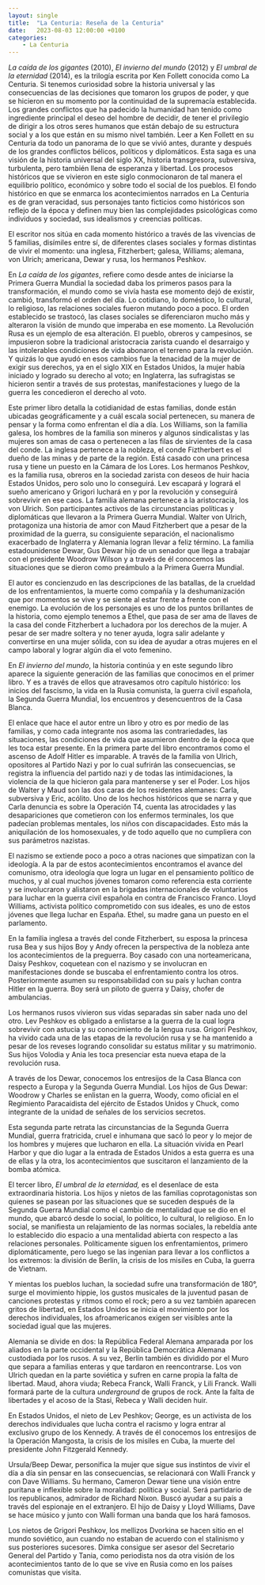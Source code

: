 ```yaml
---
layout: single
title:  "La Centuria: Reseña de la Centuria"
date:   2023-08-03 12:00:00 +0100
categories: 
    - La Centuria
---
```

*La caída de los gigantes* (2010), *El invierno del mundo* (2012) y *El
umbral de la eternidad* (2014), es la trilogía escrita por Ken Follett
conocida como La Centuria. Si tenemos curiosidad sobre la historia
universal y las consecuencias de las decisiones que tomaron los grupos
de poder, y que se hicieron en su momento por la continuidad de la
supremacía establecida. Los grandes conflictos que ha padecido la
humanidad han tenido como ingrediente principal el deseo del hombre de
decidir, de tener el privilegio de dirigir a los otros seres humanos que
están debajo de su estructura social y a los que están en su mismo nivel
también. Leer a Ken Follett en su Centuria da todo un panorama de lo que
se vivió antes, durante y después de los grandes conflictos bélicos,
políticos y diplomáticos. Esta saga es una visión de la historia
universal del siglo XX, historia transgresora, subversiva, turbulenta,
pero también llena de esperanza y libertad. Los procesos históricos que
se vivieron en este siglo conmocionaron de tal manera el equilibrio
político, económico y sobre todo el social de los pueblos. El fondo
histórico en que se enmarca los acontecimientos narrados en La Centuria
es de gran veracidad, sus personajes tanto ficticios como históricos son
reflejo de la época y definen muy bien las complejidades psicológicas
como individuos y sociedad, sus idealismos y creencias políticas.

El escritor nos sitúa en cada momento histórico a través de las
vivencias de 5 familias, disímiles entre sí, de diferentes clases
sociales y formas distintas de vivir el momento: una inglesa,
Fitzherbert; galesa, Williams; alemana, von Ulrich; americana, Dewar y
rusa, los hermanos Peshkov.

En *La caída de los gigantes*, refiere como desde antes de iniciarse la
Primera Guerra Mundial la sociedad daba los primeros pasos para la
transformación, el mundo como se vivía hasta ese momento dejó de
existir, cambió, transformó el orden del día. Lo cotidiano, lo
doméstico, lo cultural, lo religioso, las relaciones sociales fueron
mutando poco a poco. El orden establecido se trastocó, las clases
sociales se diferenciaron mucho más y alteraron la visión de mundo que
imperaba en ese momento. La Revolución Rusa es un ejemplo de esa
alteración. El pueblo, obreros y campesinos, se impusieron sobre la
tradicional aristocracia zarista cuando el desarraigo y las intolerables
condiciones de vida abonaron el terreno para la revolución. Y quizás lo
que ayudó en esos cambios fue la tenacidad de la mujer de exigir sus
derechos, ya en el siglo XIX en Estados Unidos, la mujer había iniciado
y logrado su derecho al voto; en Inglaterra, las sufragistas se hicieron
sentir a través de sus protestas, manifestaciones y luego de la guerra
les concedieron el derecho al voto.

Este primer libro detalla la cotidianidad de estas familias, donde están
ubicadas geográficamente y a cuál escala social pertenecen, su manera de
pensar y la forma como enfrentan el día a día. Los Williams, son la
familia galesa, los hombres de la familia son mineros y algunos
sindicalistas y las mujeres son amas de casa o pertenecen a las filas de
sirvientes de la casa del conde. La inglesa pertenece a la nobleza, el
conde Fiztherbert es el dueño de las minas y de parte de la región. Está
casado con una princesa rusa y tiene un puesto en la Cámara de los
Lores. Los hermanos Peshkov, es la familia rusa, obreros en la sociedad
zarista con deseos de huir hacia Estados Unidos, pero solo uno lo
conseguirá. Lev escapará y logrará el sueño americano y Grigori luchará
en y por la revolución y conseguirá sobrevivir en ese caos. La familia
alemana pertenece a la aristocracia, los von Ulrich. Son participantes
activos de las circunstancias políticas y diplomáticas que llevaron a la
Primera Guerra Mundial. Walter von Ulrich, protagoniza una historia de
amor con Maud Fitzherbert que a pesar de la proximidad de la guerra, su
consiguiente separación, el nacionalismo exacerbado de Inglaterra y
Alemania logran llevar a feliz término. La familia estadounidense Dewar,
Gus Dewar hijo de un senador que llega a trabajar con el presidente
Woodrow Wilson y a través de él conocemos las situaciones que se dieron
como preámbulo a la Primera Guerra Mundial.

El autor es concienzudo en las descripciones de las batallas, de la
crueldad de los enfrentamientos, la muerte como compañía y la
deshumanización que por momentos se vive y se siente al estar frente a
frente con el enemigo. La evolución de los personajes es uno de los
puntos brillantes de la historia, como ejemplo tenemos a Ethel, que pasa
de ser ama de llaves de la casa del conde Fitzherbert a luchadora por
los derechos de la mujer. A pesar de ser madre soltera y no tener ayuda,
logra salir adelante y convertirse en una mujer sólida, con su idea de
ayudar a otras mujeres en el campo laboral y lograr algún día el voto
femenino.

En *El invierno del mundo*, la historia continúa y en este segundo libro
aparece la siguiente generación de las familias que conocimos en el
primer libro. Y es a través de ellos que atravesamos otro capítulo
histórico: los inicios del fascismo, la vida en la Rusia comunista, la
guerra civil española, la Segunda Guerra Mundial, los encuentros y
desencuentros de la Casa Blanca.

El enlace que hace el autor entre un libro y otro es por medio de las
familias, y como cada integrante nos asoma las contrariedades, las
situaciones, las condiciones de vida que asumieron dentro de la época
que les toca estar presente. En la primera parte del libro encontramos
como el ascenso de Adolf Hitler es imparable. A través de la familia von
Ulrich, opositores al Partido Nazi y por lo cual sufrirán las
consecuencias, se registra la influencia del partido nazi y de todas las
intimidaciones, la violencia de la que hicieron gala para mantenerse y
ser el Poder. Los hijos de Walter y Maud son las dos caras de los
residentes alemanes: Carla, subversiva y Eric, acólito. Uno de los
hechos históricos que se narra y que Carla denuncia es sobre la
Operación T4, cuenta las atrocidades y las desapariciones que cometieron
con los enfermos terminales, los que padecían problemas mentales, los
niños con discapacidades. Esto más la aniquilación de los homosexuales,
y de todo aquello que no cumpliera con sus parámetros nazistas.

El nazismo se extiende poco a poco a otras naciones que simpatizan con
la ideología. A la par de estos acontecimientos encontramos el avance
del comunismo, otra ideología que logra un lugar en el pensamiento
político de muchos, y al cual muchos jóvenes tomaron como referencia
esta corriente y se involucraron y alistaron en la brigadas
internacionales de voluntarios para luchar en la guerra civil española
en contra de Francisco Franco. Lloyd Williams, activista político
comprometido con sus ideales, es uno de estos jóvenes que llega luchar
en España. Ethel, su madre gana un puesto en el parlamento.

En la familia inglesa a través del conde Fitzherbert, su esposa la
princesa rusa Bea y sus hijos Boy y Andy ofrecen la perspectiva de la
nobleza ante los acontecimientos de la preguerra. Boy casado con una
norteamericana, Daisy Peshkov, coquetean con el nazismo y se involucran
en manifestaciones donde se buscaba el enfrentamiento contra los otros.
Posteriormente asumen su responsabilidad con su país y luchan contra
Hitler en la guerra. Boy será un piloto de guerra y Daisy, chofer de
ambulancias.

Los hermanos rusos vivieron sus vidas separadas sin saber nada uno del
otro. Lev Peshkov es obligado a enlistarse a la guerra de la cual logra
sobrevivir con astucia y su conocimiento de la lengua rusa. Grigori
Peshkov, ha vivido cada una de las etapas de la revolución rusa y se ha
mantenido a pesar de los reveses logrando consolidar su estatus militar
y su matrimonio. Sus hijos Volodia y Ania les toca presenciar esta nueva
etapa de la revolución rusa.

A través de los Dewar, conocemos los entresijos de la Casa Blanca con
respecto a Europa y la Segunda Guerra Mundial. Los hijos de Gus
Dewar: Woodrow y Charles se enlistan en la guerra, Woody, como
oficial en el Regimiento Paracaidista del ejército de Estados Unidos y
Chuck, como integrante de la unidad de señales de los servicios
secretos.

Esta segunda parte retrata las circunstancias de la Segunda Guerra
Mundial, guerra fratricida, cruel e inhumana que sacó lo peor y lo mejor
de los hombres y mujeres que lucharon en ella. La situación vivida en
Pearl Harbor y que dio lugar a la entrada de Estados Unidos a esta
guerra es una de ellas y la otra, los acontecimientos que suscitaron el
lanzamiento de la bomba atómica.

El tercer libro, *El umbral de la eternidad,* es el desenlace de esta
extraordinaria historia. Los hijos y nietos de las familias
coprotagonistas son quienes se pasean por las situaciones que se suceden
después de la Segunda Guerra Mundial como el cambio de mentalidad que se
dio en el mundo, que abarcó desde lo social, lo político, lo cultural,
lo religioso. En lo social, se manifiesta un relajamiento de las normas
sociales, la rebeldía ante lo establecido dio espacio a una mentalidad
abierta con respecto a las relaciones personales. Políticamente siguen
los enfrentamientos, primero diplomáticamente, pero luego se las
ingenian para llevar a los conflictos a los extremos: la división de
Berlín, la crisis de los misiles en Cuba, la guerra de Vietnam.

Y mientas los pueblos luchan, la sociedad sufre una transformación de
180°, surge el movimiento hippie, los gustos musicales de la juventud
pasan de canciones protestas y ritmos como el rock; pero a su vez
también aparecen gritos de libertad, en Estados Unidos se inicia el
movimiento por los derechos individuales, los afroamericanos exigen ser
visibles ante la sociedad igual que las mujeres.

Alemania se divide en dos: la República Federal Alemana amparada por los
aliados en la parte occidental y la República Democrática Alemana
custodiada por los rusos. A su vez, Berlín también es dividido por el
Muro que separa a familias enteras y que tardaron en reencontrarse. Los
von Ulrich quedan en la parte soviética y sufren en carne propia la
falta de libertad. Maud, ahora viuda; Rebeca Franck, Walli Franck, y
Lili Franck. Walli formará parte de la cultura *underground* de grupos
de rock. Ante la falta de libertades y el acoso de la Stasi, Rebeca y
Walli deciden huir.

En Estados Unidos, el nieto de Lev Peshkov; George, es un activista de
los derechos individuales que lucha contra el racismo y logra entrar al
exclusivo grupo de los Kennedy. A través de él conocemos los entresijos
de la Operación Mangosta, la crisis de los misiles en Cuba, la muerte
del presidente John Fitzgerald Kennedy.

Ursula/Beep Dewar, personifica la mujer que sigue sus instintos de
vivir el día a día sin pensar en las consecuencias, se relacionará con
Walli Franck y con Dave Williams. Su hermano, Cameron Dewar tiene una
visión entre puritana e inflexible sobre la moralidad: política y
social. Será partidario de los republicanos, admirador de Richard Nixon.
Buscó ayudar a su país a través del espionaje en el extranjero. El hijo
de Daisy y Lloyd Williams, Dave se hace músico y junto con Walli forman
una banda que los hará famosos.

Los nietos de Grigori Peshkov, los mellizos Dvorkina se hacen sitio en
el mundo soviético, aun cuando no estaban de acuerdo con el stalinismo y
sus posteriores sucesores. Dimka consigue ser asesor del Secretario
General del Partido y Tania, como periodista nos da otra visión de los
acontecimientos tanto de lo que se vive en Rusia como en los países
comunistas que visita.
